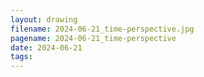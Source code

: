 ```yaml
---
layout: drawing
filename: 2024-06-21_time-perspective.jpg
pagename: 2024-06-21_time-perspective
date: 2024-06-21
tags:
---
```

